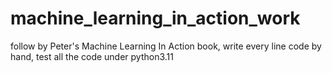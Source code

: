 # machine_learning_in_action_work
follow by Peter's Machine Learning In Action book, write every line code by hand, test all the code under python3.11
